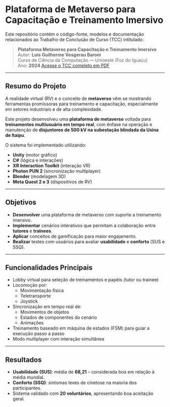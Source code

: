 # Plataforma de Metaverso para Capacitação e Treinamento Imersivo

Este repositório contém o código-fonte, modelos e documentação relacionados ao Trabalho de Conclusão de Curso (TCC) intitulado:

> **Plataforma Metaverso para Capacitação e Treinamento Imersivo**  
> Autor: **Luis Guilherme Vosgerau Baroni**  
> Curso de Ciência da Computação — Unioeste (Foz do Iguaçu)  
> Ano: **2024**
> [Acesse o TCC completo em PDF](tcc.pdf)

***

## Resumo do Projeto

A realidade virtual (RV) e o conceito de **metaverso** vêm se mostrando ferramentas promissoras para treinamento e capacitação, especialmente em setores industriais e de alta complexidade.

Este projeto desenvolveu uma **plataforma de metaverso** voltada para **treinamentos multiusuário em tempo real**, com ênfase na operação e manutenção de **disjuntores de 500 kV na subestação blindada da Usina de Itaipu**.

O sistema foi implementado utilizando:

- **Unity** (motor gráfico)
- **C#** (lógica e interações)
- **XR Interaction Toolkit** (interação VR)
- **Photon PUN 2** (sincronização multiplayer)
- **Blender** (modelagem 3D)
- **Meta Quest 2 e 3** (dispositivos de RV)

***

## Objetivos

- **Desenvolver** uma plataforma de metaverso com suporte a treinamento imersivo.
- **Implementar** cenários interativos que permitam a colaboração entre **tutores** e **trainees**.
- **Aplicar** conceitos de gamificação para maior engajamento.
- **Realizar** testes com usuários para avaliar **usabilidade** e **conforto** (SUS e SSQ).

***

## Funcionalidades Principais

- Lobby virtual para seleção de treinamentos e papéis (tutor ou trainee)
- Locomoção por:
  - Movimentação física
  - Teletransporte
  - Joystick
- Sincronização em tempo real de:
  - Movimentos de objetos
  - Estados de componentes do cenário
  - Animações
- Treinamento baseado em máquina de estados (FSM) para guiar a execução passo a passo
- Modo multiplayer com interação simultânea

***

## Resultados

- **Usabilidade (SUS)**: média de **68,21** – considerada boa em relação à média mundial.
- **Conforto (SSQ)**: sintomas leves de cinetose na maioria dos participantes.
- Sistema validado com **20 voluntários**, apresentando boa aceitação geral.
